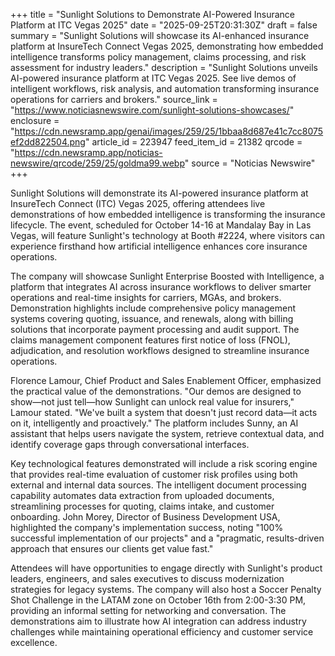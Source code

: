 +++
title = "Sunlight Solutions to Demonstrate AI-Powered Insurance Platform at ITC Vegas 2025"
date = "2025-09-25T20:31:30Z"
draft = false
summary = "Sunlight Solutions will showcase its AI-enhanced insurance platform at InsureTech Connect Vegas 2025, demonstrating how embedded intelligence transforms policy management, claims processing, and risk assessment for industry leaders."
description = "Sunlight Solutions unveils AI-powered insurance platform at ITC Vegas 2025. See live demos of intelligent workflows, risk analysis, and automation transforming insurance operations for carriers and brokers."
source_link = "https://www.noticiasnewswire.com/sunlight-solutions-showcases/"
enclosure = "https://cdn.newsramp.app/genai/images/259/25/1bbaa8d687e41c7cc8075ef2dd822504.png"
article_id = 223947
feed_item_id = 21382
qrcode = "https://cdn.newsramp.app/noticias-newswire/qrcode/259/25/goldma99.webp"
source = "Noticias Newswire"
+++

<p>Sunlight Solutions will demonstrate its AI-powered insurance platform at InsureTech Connect (ITC) Vegas 2025, offering attendees live demonstrations of how embedded intelligence is transforming the insurance lifecycle. The event, scheduled for October 14-16 at Mandalay Bay in Las Vegas, will feature Sunlight's technology at Booth #2224, where visitors can experience firsthand how artificial intelligence enhances core insurance operations.</p><p>The company will showcase Sunlight Enterprise Boosted with Intelligence, a platform that integrates AI across insurance workflows to deliver smarter operations and real-time insights for carriers, MGAs, and brokers. Demonstration highlights include comprehensive policy management systems covering quoting, issuance, and renewals, along with billing solutions that incorporate payment processing and audit support. The claims management component features first notice of loss (FNOL), adjudication, and resolution workflows designed to streamline insurance operations.</p><p>Florence Lamour, Chief Product and Sales Enablement Officer, emphasized the practical value of the demonstrations. "Our demos are designed to show—not just tell—how Sunlight can unlock real value for insurers," Lamour stated. "We've built a system that doesn't just record data—it acts on it, intelligently and proactively." The platform includes Sunny, an AI assistant that helps users navigate the system, retrieve contextual data, and identify coverage gaps through conversational interfaces.</p><p>Key technological features demonstrated will include a risk scoring engine that provides real-time evaluation of customer risk profiles using both external and internal data sources. The intelligent document processing capability automates data extraction from uploaded documents, streamlining processes for quoting, claims intake, and customer onboarding. John Morey, Director of Business Development USA, highlighted the company's implementation success, noting "100% successful implementation of our projects" and a "pragmatic, results-driven approach that ensures our clients get value fast."</p><p>Attendees will have opportunities to engage directly with Sunlight's product leaders, engineers, and sales executives to discuss modernization strategies for legacy systems. The company will also host a Soccer Penalty Shot Challenge in the LATAM zone on October 16th from 2:00-3:30 PM, providing an informal setting for networking and conversation. The demonstrations aim to illustrate how AI integration can address industry challenges while maintaining operational efficiency and customer service excellence.</p>